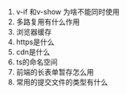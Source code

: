 1. v-if 和v-show 为啥不能同时使用
2. 多路复用有什么作用
3. 浏览器缓存
4. https是什么
5. cdn是什么
6. ts的命名空间
7. 前端的长表单暂存怎么用
8. 常用的提交文件的类型有什么